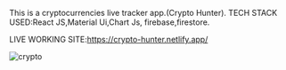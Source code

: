 This is a cryptocurrencies live tracker app.(Crypto Hunter).
TECH STACK USED:React JS,Material Ui,Chart Js, firebase,firestore.


LIVE WORKING SITE:https://crypto-hunter.netlify.app/

![crypto](https://user-images.githubusercontent.com/95060762/181677805-c38727da-229f-4125-afbc-f83f7d5a8972.jpg)




